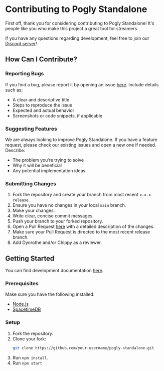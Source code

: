 # Contributing to Pogly Standalone

First off, thank you for considering contributing to Pogly Standalone! It's people like you who make this project a great tool for streamers.

If you have any questions regarding development, feel free to join our [Discord server](https://discord.gg/pogly)!

## How Can I Contribute?

### Reporting Bugs

If you find a bug, please report it by opening an issue [here](https://github.com/PoglyApp/pogly-standalone/issues). Include details such as:

- A clear and descriptive title
- Steps to reproduce the issue
- Expected and actual behavior
- Screenshots or code snippets, if applicable

### Suggesting Features

We are always looking to improve Pogly Standalone. If you have a feature request, please check our existing issues and open a new one if needed. Describe:

- The problem you’re trying to solve
- Why it will be beneficial
- Any potential implementation ideas

### Submitting Changes

1. Fork the repository and create your branch from most recent `x.x.x-release`.
2. Ensure you have no changes in your local `main` branch.
3. Make your changes.
4. Write clear, concise commit messages.
5. Push your branch to your forked repository.
6. Open a Pull Request [here](https://github.com/PoglyApp/pogly-standalone/pulls) with a detailed description of the changes.
7. Make sure your Pull Request is directed to the most recent release branch.
8. Add Dynrothe and/or Chippy as a reviewer.

## Getting Started

You can find development documentation [here](https://github.com/PoglyApp/pogly-documentation/blob/main/index.md).

### Prerequisites

Make sure you have the following installed:

- [Node.js](https://nodejs.org/)
- [SpacetimeDB](https://spacetimedb.com/)

### Setup

1. Fork the repository.
2. Clone your fork:
   ```sh
   git clone https://github.com/your-username/pogly-standalone.git
   ```
3. Run `npm install`.
4. Run `npm start`
